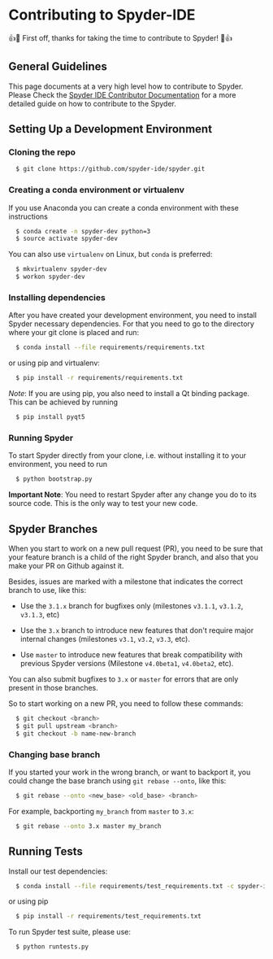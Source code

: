 # Contributing to Spyder-IDE

:+1::tada: First off, thanks for taking the time to contribute to Spyder! :tada::+1:

## General Guidelines

This page documents at a very high level how to contribute to Spyder.
Please Check the
[Spyder IDE Contributor Documentation](https://github.com/spyder-ide/spyder/wiki/Contributing-to-Spyder)
for a more detailed guide on how to contribute to the Spyder.


## Setting Up a Development Environment


### Cloning the repo

```bash
  $ git clone https://github.com/spyder-ide/spyder.git
```

### Creating a conda environment or virtualenv

If you use Anaconda you can create a conda environment with
these instructions

```bash
  $ conda create -n spyder-dev python=3
  $ source activate spyder-dev
```

You can also use `virtualenv` on Linux, but `conda` is preferred:

```bash
  $ mkvirtualenv spyder-dev
  $ workon spyder-dev
```

### Installing dependencies

After you have created your development environment, you need to install
Spyder necessary dependencies. For that you need to go to the directory
where your git clone is placed and run:

```bash
  $ conda install --file requirements/requirements.txt
```

or using pip and virtualenv:

```bash
  $ pip install -r requirements/requirements.txt
```

*Note*: If you are using pip, you also need to install a Qt binding
package. This can be achieved by running

```bash
  $ pip install pyqt5
```

### Running Spyder

To start Spyder directly from your clone, i.e. without installing it to your
environment, you need to run

```bash
  $ python bootstrap.py
```

**Important Note**: You need to restart Spyder after any change you do to its
source code. This is the only way to test your new code.

## Spyder Branches

When you start to work on a new pull request (PR), you need to be sure that your
feature branch is a child of the right Spyder branch, and also that you make
your PR on Github against it.

Besides, issues are marked with a milestone that indicates the correct branch
to use, like this:

* Use the `3.1.x` branch for bugfixes only (milestones `v3.1.1`, `v3.1.2`, `v3.1.3`,
  etc)

* Use the `3.x` branch to introduce new features that don't require major internal
  changes (milestones `v3.1`, `v3.2`, `v3.3`, etc).

* Use `master` to introduce new features that break compatibility with previous
  Spyder versions (Milestone `v4.0beta1`, `v4.0beta2`, etc).


You can also submit bugfixes to `3.x` or `master` for errors that are only present in
those branches.

So to start working on a new PR, you need to follow these commands:

```bash
  $ git checkout <branch>
  $ git pull upstream <branch>
  $ git checkout -b name-new-branch
```

### Changing base branch

If you started your work in the wrong branch, or want to backport it, you could
change the base branch using `git rebase --onto`, like this:

```bash
  $ git rebase --onto <new_base> <old_base> <branch>
```

For example, backporting `my_branch` from `master` to `3.x`:

```bash
  $ git rebase --onto 3.x master my_branch
```

##  Running Tests

Install our test dependencies:

```bash
  $ conda install --file requirements/test_requirements.txt -c spyder-ide
```

or using pip
```bash
  $ pip install -r requirements/test_requirements.txt
```

To run Spyder test suite, please use:
```bash
  $ python runtests.py
```
